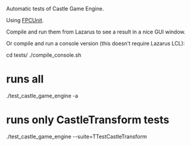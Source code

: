 Automatic tests of Castle Game Engine.

Using [FPCUnit](http://camelos.sourceforge.net/fpcUnit.html).

Compile and run them from Lazarus to see a result in a nice GUI window.

Or compile and run a console version (this doesn't require Lazarus LCL):

  cd tests/
  ./compile_console.sh
  # runs all
  ./test_castle_game_engine -a
  # runs only CastleTransform tests
  ./test_castle_game_engine --suite=TTestCastleTransform
